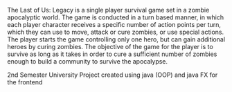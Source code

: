 The Last of Us: Legacy is a single player survival game set in a zombie apocalyptic world.
The game is conducted in a turn based manner, in which each player character receives a specific
number of action points per turn, which they can use to move, attack or cure zombies, or use
special actions.
The player starts the game controlling only one hero, but can gain additional heroes by curing
zombies. The objective of the game for the player is to survive as long as it takes in order to
cure a sufficient number of zombies enough to build a community to survive the apocalypse.

2nd Semester University Project created using java (OOP) and java FX for the frontend
